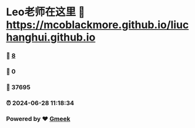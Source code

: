 # Leo老师在这里 :link: https://mcoblackmore.github.io/liuchanghui.github.io 
### :page_facing_up: [8](https://mcoblackmore.github.io/liuchanghui.github.io/tag.html) 
### :speech_balloon: 0 
### :hibiscus: 37695 
### :alarm_clock: 2024-06-28 11:18:34 
### Powered by :heart: [Gmeek](https://github.com/Meekdai/Gmeek)
